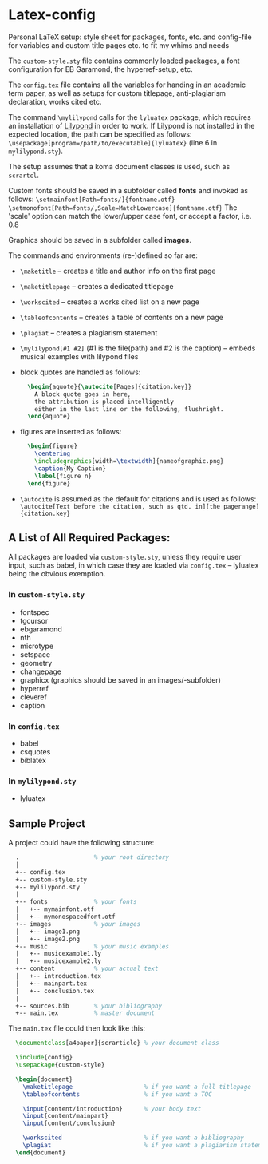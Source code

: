# Latex-config
Personal LaTeX setup: style sheet for packages, fonts, etc. and config-file for variables and custom title pages etc. to fit my whims and needs

The `custom-style.sty` file contains commonly loaded packages, a font configuration for EB Garamond, the hyperref-setup, etc.

The `config.tex` file contains all the variables for handing in an academic term paper, as well as setups for custom titlepage, anti-plagiarism declaration, works cited etc.

The command `\mylilypond` calls for the `lyluatex` package, which requires an installation of [Lilypond](https://lilypond.org/) in order to work. If Lilypond is not installed in the expected location, the path can be specified as follows: `\usepackage[program=/path/to/executable]{lyluatex}` (line 6 in `mylilypond.sty`).

The setup assumes that a koma document classes is used, such as `scrartcl`.

Custom fonts should be saved in a subfolder called **fonts** and invoked as follows: `\setmainfont[Path=fonts/]{fontname.otf}`
`\setmonofont[Path=fonts/,Scale=MatchLowercase]{fontname.otf}`
The 'scale' option can match the lower/upper case font, or accept a factor, i.e. 0.8

Graphics should be saved in a subfolder called **images**.

The commands and environments (re-)defined so far are:
- `\maketitle` – creates a title and author info on the first page
- `\maketitlepage` – creates a dedicated titlepage
- `\workscited` – creates a works cited list on a new page
- `\tableofcontents` – creates a table of contents on a new page
- `\plagiat` – creates a plagiarism statement
- `\mylilypond[#1 #2]` (#1 is the file(path) and #2 is the caption) – embeds musical examples with lilypond files
- block quotes are handled as follows:

    ```tex
      \begin{aquote}{\autocite[Pages]{citation.key}}
        A block quote goes in here,
        the attribution is placed intelligently
        either in the last line or the following, flushright.
      \end{aquote}
    ```
- figures are inserted as follows:

    ```tex
      \begin{figure}
        \centering
      	\includegraphics[width=\textwidth]{nameofgraphic.png}
      	\caption{My Caption}
      	\label{figure n}
      \end{figure}
    ```
- `\autocite` is assumed as the default for citations and is used as follows: `\autocite[Text before the citation, such as qtd. in][the pagerange]{citation.key}`

## A List of All Required Packages:
All packages are loaded via `custom-style.sty`, unless they require user input, such as babel, in which case they are loaded via `config.tex` – lyluatex being the obvious exemption.
### In `custom-style.sty`
- fontspec
- tgcursor
- ebgaramond
- nth
- microtype
- setspace
- geometry
- changepage
- graphicx (graphics should be saved in an images/-subfolder)
- hyperref
- cleveref
- caption

### In `config.tex`
- babel
- csquotes
- biblatex

### In `mylilypond.sty`
- lyluatex

## Sample Project

A project could have the following structure:

  ```tex
    .                     % your root directory
    |
    +-- config.tex
    +-- custom-style.sty
    +-- mylilypond.sty
    |
    +-- fonts             % your fonts
    |   +-- mymainfont.otf
    |   +-- mymonospacedfont.otf
    +-- images            % your images
    |   +-- image1.png
    |   +-- image2.png
    +-- music             % your music examples
    |   +-- musicexample1.ly
    |   +-- musicexample2.ly
    +-- content           % your actual text
    |   +-- introduction.tex
    |   +-- mainpart.tex
    |   +-- conclusion.tex
    |
    +-- sources.bib       % your bibliography
    +-- main.tex          % master document
  ```

The `main.tex` file could then look like this:

  ```tex
    \documentclass[a4paper]{scrarticle} % your document class

    \include{config}
    \usepackage{custom-style}

    \begin{document}
      \maketitlepage                    % if you want a full titlepage
      \tableofcontents                  % if you want a TOC

      \input{content/introduction}      % your body text
      \input{content/mainpart}
      \input{content/conclusion}

      \workscited                       % if you want a bibliography
      \plagiat                          % if you want a plagiarism statement
    \end{document}
  ```

